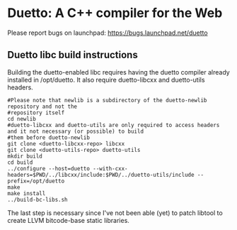 Duetto: A C++ compiler for the Web
==================================

Please report bugs on launchpad:
https://bugs.launchpad.net/duetto

Duetto libc build instructions
------------------------------

Building the duetto-enabled libc requires having the duetto compiler
already installed in /opt/duetto. It also require duetto-libcxx and duetto-utils headers.

```
#Please note that newlib is a subdirectory of the duetto-newlib repository and not the
#repository itself
cd newlib
#duetto-libcxx and duetto-utils are only required to access headers and it not necessary (or possible) to build
#them before duetto-newlib
git clone <duetto-libcxx-repo> libcxx
git clone <duetto-utils-repo> duetto-utils
mkdir build
cd build
../configure --host=duetto --with-cxx-headers=$PWD/../libcxx/include:$PWD/../duetto-utils/include --prefix=/opt/duetto
make
make install
../build-bc-libs.sh
```

The last step is necessary since I've not been able (yet) to patch libtool to create
LLVM bitcode-base static libraries.

